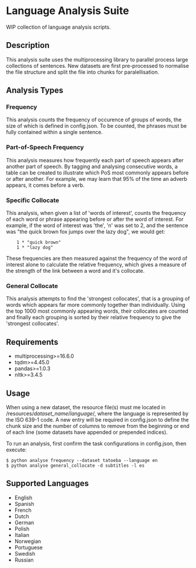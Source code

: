 # Language Analysis Suite
WIP collection of language analysis scripts.

## Description
This analysis suite uses the multiprocessing library to parallel process large collections of sentences. New datasets are first pre-processed to normalise the file structure and split the file into chunks for paralellisation.

## Analysis Types
### Frequency
This analysis counts the frequency of occurence of groups of words, the size of which is defined in config.json. To be counted, the phrases must be fully contained within a single sentence.

### Part-of-Speech Frequency
This analysis measures how frequently each part of speech appears after another part of speech. By tagging and analysing consecutive words, a table can be created to illustrate which PoS most commonly appears before or after another. For example, we may learn that 95% of the time an adverb appears, it comes before a verb.

### Specific Collocate
This analysis, when given a list of 'words of interest', counts the frequency of each word or phrase appearing before or after the word of interest. For example, if the word of interest was 'the', 'n' was set to 2, and the sentence was "the quick brown fox jumps over the lazy dog", we would get:

        1 * "quick brown"
        1 * "lazy dog"

These frequencies are then measured against the frequency of the word of interest alone to calculate the relative frequency, which gives a measure of the strength of the link between a word and it's collocate.

### General Collocate
This analysis attempts to find the 'strongest collocates', that is a grouping of words which appears far more commonly together than individually. Using the top 1000 most commonly appearing words, their collocates are counted and finally each grouping is sorted by their relative frequency to give the 'strongest collocates'.

## Requirements

- multiprocessing>=16.6.0
- tqdm>=4.45.0
- pandas>=1.0.3
- nltk>=3.4.5

## Usage
When using a new dataset, the resource file(s) must me located in /resources/*dataset_name*/*language*/, where the language is represented by the ISO 639-1 code. A new entry will be required in config.json to define the chunk size and the number of columns to remove from the beginning or end of each line (some datasets have appended or prepended indices).

To run an analysis, first confirm the task configurations in config.json, then execute:

    $ python analyse frequency --dataset tatoeba --language en
    $ python analyse general_collocate -d subtitles -l es

## Supported Languages
- English
- Spanish
- French
- Dutch
- German
- Polish
- Italian
- Norwegian
- Portuguese
- Swedish
- Russian